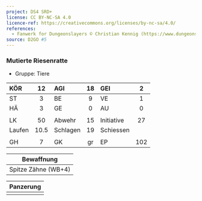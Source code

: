 ```yaml
---
project: DS4 SRD+
license: CC BY-NC-SA 4.0
licence-ref: https://creativecommons.org/licenses/by-nc-sa/4.0/
references: 
  - Fanwerk for Dungeonslayers © Christian Kennig (https://www.dungeonslayers.net/)
source: D2GO #5
---
```


### Mutierte Riesenratte

- Gruppe: Tiere

| KÖR    |  12  | AGI      | 18  | GEI        |  2  |
| :----- | :--: | :------- | :-: | :--------- | :-: |
| ST     |  3   | BE       |  9  | VE         |  1  |
| HÄ     |  3   | GE       |  0  | AU         |  0  |
|        |      |          |     |            |     |
| LK     |  50  | Abwehr   | 15  | Initiative | 27  |
| Laufen | 10.5 | Schlagen | 19  | Schiessen  |     |
|        |      |          |     |            |     |
| GH     |  7   | GK       | gr  | EP         | 102 |

|     Bewaffnung      |
| :-----------------: |
| Spitze Zähne (WB+4) |

| Panzerung |
| :-------: |
|           |

